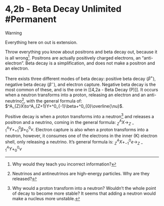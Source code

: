 # 4,2b - Beta Decay Unlimited #Permanent 
> [!WARNING]
> Everything here on out is extension.

Throw everything you know about positrons and beta decay out, because it is all wrong[^1]. Positrons are actually positively charged electrons, an “anti-electron”. Beta decay is a simplification, and does not make a positron and an electron.

There exists three different modes of beta decay: positive beta decay ($\beta^+$), negative beta decay ($\beta^-$), and electron capture. Negative beta decay is the most common of these, and is the one in [[4,2a - Beta Decay (P)]]. It occurs when a neutron transforms into a proton, releasing an electron and an anti-neutrino[^2], with the general formula of: $^A_{Z}X\to^A_{Z+1}Y+^0_{-1}\beta+^0_{0}\overline{\nu}$.

Positive decay is when a proton transforms into a neutron[^3] and releases a positron and a neutrino, coming in the general formula: $^A_{Z}X\to^A_{Z-1}Y+^0_{+1}\beta+^0_{0}\nu$. Electron capture is also when a proton transforms into a neutron, however, it consumes one of the electrons in the inner (K) electron shell, only releasing a neutrino. It’s general formula is: $^A_{Z}X+^0_{-1}e\to^A_{Z-1}Y+^0_{0}\nu$ 

[^1]: Why would they teach you incorrect information?
[^2]: Neutrinos and antineutrinos are high-energy particles. Why are they released?
[^3]: Why would a proton transform into a neutron? Wouldn’t the whole point of decay to become more stable? It seems that adding a neutron would make a nucleus more unstable.
